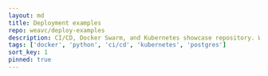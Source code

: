 ```yaml
---
layout: md
title: Deployment examples
repo: weavc/deploy-examples
description: CI/CD, Docker Swarm, and Kubernetes showcase repository. With Python microservices, Postgres database with replica sets, Prometheus and Grafana for monitoring.  
tags: ['docker', 'python', 'ci/cd', 'kubernetes', 'postgres']
sort_key: 1
pinned: true
---
```

